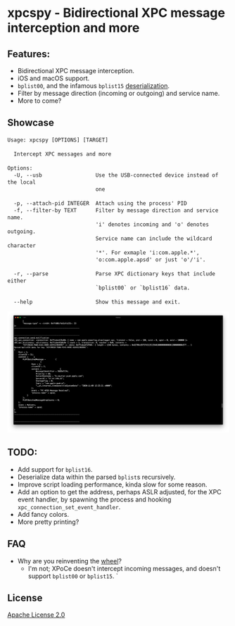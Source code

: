 # xpcspy - Bidirectional XPC message interception and more

## Features:
* Bidirectional XPC message interception.
* iOS and macOS support.
* `bplist00`, and the infamous `bplist15` [deserialization].
* Filter by message direction (incoming or outgoing) and service name.
* More to come?


## Showcase
```
Usage: xpcspy [OPTIONS] [TARGET]

  Intercept XPC messages and more

Options:
  -U, --usb                 Use the USB-connected device instead of the local
                            one

  -p, --attach-pid INTEGER  Attach using the process' PID
  -f, --filter-by TEXT      Filter by message direction and service name.
                            'i' denotes incoming and 'o' denotes outgoing.
                            Service name can include the wildcard character
                            '*'. For exmaple 'i:com.apple.*',
                            'o:com.apple.apsd' or just 'o'/'i'.

  -r, --parse               Parse XPC dictionary keys that include either
                            `bplist00` or `bplist16` data.

  --help                    Show this message and exit.
```
![screenshot_1.png](assets/screenshot_1.png)


## TODO:
* Add support for `bplist16`.
* Deserialize data within the parsed `bplist`s recursively.
* Improve script loading performance, kinda slow for some reason.
* Add an option to get the address, perhaps ASLR adjusted, for the XPC event handler, by spawning the process and hooking `xpc_connection_set_event_handler`.
* Add fancy colors.
* More pretty printing?


## FAQ 
* Why are you reinventing the [wheel]?
    * I'm not; XPoCe doesn't intercept incoming messages, and doesn't support `bplist00` or `bplist15`. 
    `

## License
[Apache License 2.0](LICENSE)

[wheel]: http://newosxbook.com/tools/XPoCe2.html
[deserialization]: http://newosxbook.com/bonus/bplist.pdf